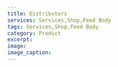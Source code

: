 ```yaml
---
title: Distributors
services: Services,Shop,Feed Body
tags: Services,Shop,Feed Body
category: Product
excerpt: 
image: 
image_caption: 
---
```

